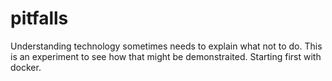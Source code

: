 # pitfalls
Understanding technology sometimes needs to explain what not to do. This is an experiment to see how that might be demonstraited. Starting first with docker.
